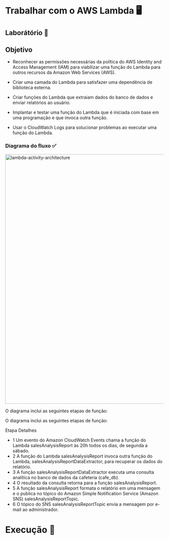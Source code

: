 # Trabalhar com o AWS Lambda 🖥️

## Laborátório 🥼

## Objetivo

- Reconhecer as permissões necessárias da política do AWS Identity and Access Management (IAM) para viabilizar uma função do Lambda para outros recursos da Amazon Web Services (AWS).

- Criar uma camada do Lambda para satisfazer uma dependência de biblioteca externa.

- Criar funções do Lambda que extraiam dados do banco de dados e enviar relatórios ao usuário.

- Implantar e testar uma função do Lambda que é iniciada com base em uma programação e que invoca outra função.

- Usar o CloudWatch Logs para solucionar problemas ao executar uma função do Lambda.

### Diagrama do fluxo ✅

<img width="794" alt="lambda-activity-architecture" src="https://github.com/user-attachments/assets/fdd429be-e1f6-46e7-a326-6417d01c6cdf" />


O diagrama inclui as seguintes etapas de função:

O diagrama inclui as seguintes etapas de função:

Etapa	Detalhes
- 1	Um evento do Amazon CloudWatch Events chama a função do Lambda salesAnalysisReport às 20h todos os dias, de segunda a sábado.
- 2	A função do Lambda salesAnalysisReport invoca outra função do Lambda, salesAnalysisReportDataExtractor, para recuperar os dados do relatório.
- 3	A função salesAnalysisReportDataExtractor executa uma consulta analítica no banco de dados da cafeteria (cafe_db).
- 4	O resultado da consulta retorna para a função salesAnalysisReport.
- 5	A função salesAnalysisReport formata o relatório em uma mensagem e o publica no tópico do Amazon Simple Notification Service (Amazon SNS) salesAnalysisReportTopic.
- 6	O tópico do SNS salesAnalysisReportTopic envia a mensagem por e-mail ao administrador.

# Execução 🚀
